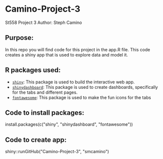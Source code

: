 # Camino-Project-3
St558 Project 3
Author: Steph Camino

## Purpose: 

In this repo you will find code for this project in the app.R file. This code creates a shiny app that is used to explore data and model it. 

## R packages used:  

* [`shiny`](https://shiny.rstudio.com/): This package is used to build the interactive web app. 
* [`shinydashboard`](https://rstudio.github.io/shinydashboard/): This package is used to create dashboards, specifically for the tabs and different pages. 
* [`fontawesome`](https://cran.r-project.org/web/packages/fontawesome/index.html): This package is used to make the fun icons for the tabs

## Code to install packages:

install.packages(c("shiny", "shinydashboard", "fontawesome"))

## Code to create app:
  
shiny::runGitHub("Camino-Project-3", "smcamino")

